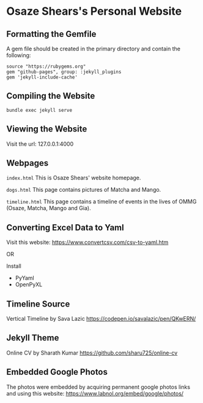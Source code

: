 # Osaze Shears's Personal Website

## Formatting the Gemfile ##

A gem file should be created in the primary directory and contain the following:
```
source "https://rubygems.org"
gem "github-pages", group: :jekyll_plugins
gem 'jekyll-include-cache'
```

## Compiling the Website
```
bundle exec jekyll serve
```

## Viewing the Website
Visit the url: 127.0.0.1:4000

## Webpages
`index.html`
This is Osaze Shears' website homepage.

`dogs.html`
This page contains pictures of Matcha and Mango.

`timeline.html`
This page contains a timeline of events in the lives of OMMG (Osaze, Matcha, Mango and Gia).

## Converting Excel Data to Yaml
Visit this website: https://www.convertcsv.com/csv-to-yaml.htm

OR

Install 
- PyYaml
- OpenPyXL

## Timeline Source
Vertical Timeline by Sava Lazic
https://codepen.io/savalazic/pen/QKwERN/

## Jekyll Theme
Online CV by Sharath Kumar
https://github.com/sharu725/online-cv

## Embedded Google Photos

The photos were embedded by acquiring permanent google photos links and using this website: https://www.labnol.org/embed/google/photos/